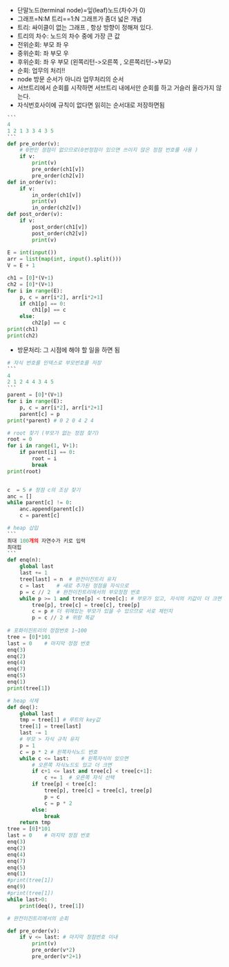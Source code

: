 - 단말노드(terminal node)=잎(leaf)노드(차수가 0)
- 그래프=N:M 트리==1:N 그래프가 좀더 넓은 개념 
- 트리: 싸이클이 없는 그래프 , 항상 방향이 정해져 있다.
- 트리의 차수: 노드의 차수 중에 가장 큰 값 
- 전위순회: 부모 좌 우 
- 중위순회: 좌 부모 우 
- 후위순회: 좌 우 부모 (왼쪽리턴->오른쪽 , 오른쪽리턴->부모)
- 순회: 업무의 처리!! 
- node 방문 순서가 아니라 업무처리의 순서
- 서브트리에서 순회를 시작하면 서브트리 내에서만 순회를 하고 거슬러 올라가지 않는다.
- 자식번호사이에 규칙이 없다면 읽히는 순서대로 저장하면됨

````python
```
4 
1 2 1 3 3 4 3 5 
```
def pre_order(v):
    # 0번인 정점이 없으므로(0번정점이 있으면 쓰이지 않은 정점 번호를 사용 )
    if v:	
        print(v)
        pre_order(ch1[v])
        pre_order(ch2[v])
def in_order(v):
    if v:
        in_order(ch1[v])
        print(v)
        in_order(ch2[v])
def post_order(v):
    if v:
        post_order(ch1[v])
        post_order(ch2[v])
        print(v)
        
E = int(input())
arr = list(map(int, input().split()))
V = E + 1 

ch1 = [0]*(V+1)
ch2 = [0]*(V+1)
for i in range(E):
    p, c = arr[i*2], arr[i*2+1]
    if ch1[p] == 0: 
        ch1[p] == c
    else: 
        ch2[p] == c
print(ch1)
print(ch2)
````

- 방문처리: 그 시점에 해야 할 일을 하면 됨

````python
# 자식 번호를 인덱스로 부모번호를 저장
```
4
2 1 2 4 4 3 4 5 
```
parent = [0]*(V+1)
for i in range(E):
    p, c = arr[i*2], arr[i*2+1]
    parent[c] = p 
print(*parent) # 0 2 0 4 2 4

# root 찾기 (부모가 없는 정점 찾기)
root = 0 
for i in range(1, V+1):
    if parent[i] == 0:
        root = i
        break
print(root)


c  = 5 # 정점 c의 조상 찾기
anc = []
while parent[c] != 0:
    anc.append(parent[c])
    c = parent[c]
````

````python
# heap 삽입 
```
최대 100개의 자연수가 키로 입력
최대힙
```
def enq(n):
    global last 
    last += 1
    tree[last] = n	# 완전이진트리 유지
    c = last	# 새로 추가된 정점을 자식으로
    p = c // 2	# 완전이진트리에서의 부모정점 번호
	while p >= 1 and tree[p] < tree[c]: # 부모가 있고, 자식의 키값이 더 크면 교환
        tree[p], tree[c] = tree[c], tree[p]
        c = p # 더 위에있는 부모가 있을 수 있으므로 서로 체인지
		p = c // 2 # 위랑 똑같
        
# 포화이진트리의 정점번호 1~100
tree = [0]*101
last = 0	# 마지막 정점 번호 
enq(3)
enq(2)
enq(4)
enq(7)
enq(5)
enq(1)
print(tree[1])
````

```python
# heap 삭제 
def deq():
    global last 
    tmp = tree[1] # 루트의 key값 
    tree[1] = tree[last]
    last -= 1 
    # 부모 > 자식 규칙 유지
    p = 1
    c = p * 2 # 왼쪽자식노드 번호
    while c <= last:	# 왼쪽자식이 있으면
        # 오른쪽 자식노드도 있고 더 크면
        if c+1 <= last and tree[c] < tree[c+1]:
            c += 1	# 오른쪽 자식 선택 
        if tree[p] < tree[c]:
            tree[p], tree[c] = tree[c], tree[p]
            p = c 
            c = p * 2
        else: 
            break 
    return tmp
tree = [0]*101
last = 0	# 마지막 정점 번호 
enq(3)
enq(2)
enq(4)
enq(7)
enq(5)
enq(1)
#print(tree[1])
enq(9)
#print(tree[1])
while last>0:
    print(deq(), tree[1])
```

```python
# 완전이진트리에서의 순회

def pre_order(v):
    if v <= last: # 마지막 정점번호 이내 
        print(v)
        pre_order(v*2)
        pre_order(v*2+1)
```

